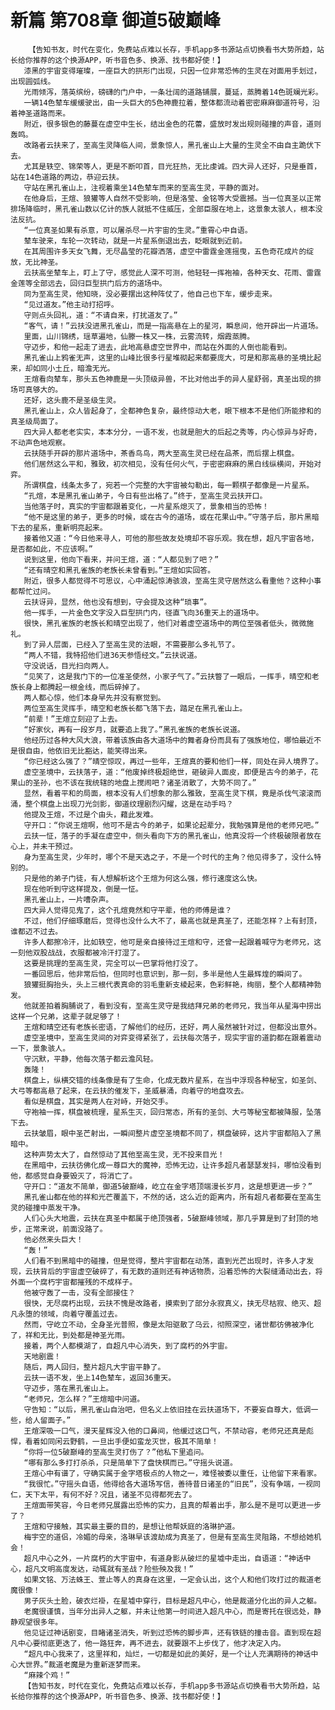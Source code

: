 # 新篇 第708章 御道5破巅峰
        【告知书友，时代在变化，免费站点难以长存，手机app多书源站点切换看书大势所趋，站长给你推荐的这个换源APP，听书音色多、换源、找书都好使！】
       漆黑的宇宙变得璀璨，一座巨大的拱形门出现，只因一位非常恐怖的生灵在对面用手划过，出现圆弧线。
       光雨倾泻，落英缤纷，磅礴的门户中，一条壮阔的道路铺展，蔓延，蒸腾着14色斑斓光彩。
       一辆14色辇车缓缓驶出，由一头巨大的5色神鹿拉着，整体都流动着密密麻麻御道符号，沿着神圣道路而来。
       附近，很多银色的藤蔓在虚空中生长，结出金色的花蕾，盛放时发出规则碰撞的声音，道则轰鸣。
       改路者云扶来了，至高生灵降临人间，景象惊人，黑孔雀山上大量的生灵全不由自主跪伏下去。
       尤其是轶空、锦荣等人，更是不断叩首，目光狂热，无比虔诚。四大异人还好，只是垂首，站在14色道路的两边，恭迎云扶。
       守站在黑孔雀山上，注视着乘坐14色辇车而来的至高生灵，平静的面对。
       在他身后，王煊、狼獾等人自然不受影响，但是洛莹、金铭等大受震撼。当一位真圣以正常排场降临时，黑孔雀山数以亿计的族人就抵不住威压，全部臣服在地上，这景象太骇人，根本没法反抗。
       “一位真圣如果有杀意，可以屠杀尽一片宇宙的生灵。”重霄心中自语。
       辇车驶来，车轮一次转动，就是一片星系倒退出去，眨眼就到近前。
       在其周围许多天女飞舞，无尽晶莹的花瓣洒落，虚空中雷霆金莲摇曳，五色奇花成片的绽放，无比神圣。
       云扶高坐辇车上，盯上了守，感觉此人深不可测，他轻轻一挥袍袖，各种天女、花雨、雷霆金莲等全部远去，回归巨型拱门后方的道场中。
       同为至高生灵，他知晓，没必要摆出这种阵仗了，他自己也下车，缓步走来。
       “见过道友。”他主动打招呼。
       守则点头回礼，道：“不请自来，打扰道友了。”
       “客气，请！”云扶没进黑孔雀山，而是一指高悬在上的星河，瞬息间，他开辟出一片道场。
       里面，山川锦绣，瑶草遍地，仙滕一株又一株，云雾流转，烟霞蒸腾。
       守迈步，和他一起走了进去，此地高悬虚空世界中，而站在外面的人倒也能看到。
       黑孔雀山上鸦雀无声，这里的山峰比很多行星堆砌起来都要庞大，可是和那高悬的圣境比起来，却如同小土丘，暗澹无光。
       王煊看向辇车，那头五色神鹿是一头顶级异兽，不比对他出手的异人星舒弱，真圣出现的排场可真够大的。
       还好，这头鹿不是圣级生灵。
       黑孔雀山上，众人皆起身了，全都神色复杂，最终惊动大老，眼下根本不是他们所能掺和的真圣级局面了。
       四大异人都老老实实，本本分分，一语不发，也就是胆大的后起之秀等，内心惊异与好奇，不动声色地观察。
       云扶随手开辟的那片道场中，茶香鸟鸟，两大至高生灵已经在品茶，而后摆上棋盘。
       他们居然这么平和，雅致，初次相见，没有任何火气，于密密麻麻的黑白线纵横间，开始对弈。
       所谓棋盘，线条太多了，宛若一个完整的大宇宙被勾勒出，每一颗棋子都像是一片星系。
       “孔煊，本是黑孔雀山弟子，今日有些出格了。”终于，至高生灵云扶开口。
       当他落子时，真实的宇宙都跟着变化，一片星系熄灭了，景象相当的恐怖！
       “他不是这里的弟子，更多的时候，或在古今的道场，或在花果山中。”守落子后，那片黑暗下去的星系，重新明亮起来。
       接着他又道：“今日他来寻人，可他的那些故友处境却不容乐观。我在想，超凡宇宙各地，是否都如此，不应该啊。”
       说到这里，他向下看来，并问王煊，道：“人都见到了吧？”
       “还有晴空和黑孔雀族的老族长未曾看到。”王煊如实回答。
       附近，很多人都觉得不可思议，心中涌起惊涛骇浪，至高生灵守居然这么看重他？这种小事都帮忙过问。
       云扶讶异，显然，他也没有想到，守会提及这种“琐事”。
       他一挥手，一片金色文字没入巨型拱门内，径直飞向36重天上的道场中。
       很快，黑孔雀族的老族长和晴空出现了，他们对着虚空道场中的两位至强者低头，微微施礼。
       到了异人层面，已经入了至高生灵的法眼，不需要那么多礼节了。
       “两人不错，我特招他们进36天参悟经文。”云扶说道。
       守没说话，目光扫向两人。
       “见笑了，这是我门下的一位准圣使然，小家子气了。”云扶瞥了一眼后，一挥手，晴空和老族长身上都腾起一根金线，而后碎掉了。
       两人都心惊，他们本身早先并没有察觉到。
       两位至高生灵挥手，晴空和老族长都飞落下去，踏足在黑孔雀山上。
       “前辈！”王煊立刻迎了上去。
       “好家伙，再有一段岁月，就要追上我了。”黑孔雀族的老族长说道。
       他经历过各种大风大浪，带着该族由各大道场中的舞者身份而具有了强族地位，哪怕最近不是很自由，他依旧无比豁达，能笑得出来。
       “你已经这么强了？”晴空惊叹，再过一些年，王煊真的要和他们一样，同处在异人境界了。
       虚空圣境中，云扶落子，道：“他废掉终极超绝世，砸破异人面皮，即便是古今的弟子，花果山的圣孙，也不该在我统辖的地盘上搅闹吧？诸圣消散了，大势不同了。”
       显然，看着平和的局面，根本没有人们想象的那么雅致，至高生灵下棋，竟是杀伐气滚滚而涌，整个棋盘上出现刀光剑影，御道纹理剧烈闪耀，这是在动手吗？
       他提及王煊，不过是个由头，藉此发难。
       守开口：“你说王煊啊，他可不是古今的弟子，如果论起辈分，我勉强算是他的老师兄吧。”
       云扶一怔，落子的手凝在虚空中，侧头看向下方的黑孔雀山，他真没将一个终极破限者放在心上，并未干预过。
       身为至高生灵，少年时，哪个不是天选之子，不是一个时代的主角？他见得多了，没什么特别的。
       只是他的弟子门徒，有人想解析这个王煊为何这么强，修行速度这么快。
       现在他听到守这样提及，倒是一怔。
       黑孔雀山上，一片嘈杂声。
       四大异人觉得见鬼了，这个孔煊竟然和守平辈，他的师傅是谁？
       不过，他们仔细琢磨后，觉得也没什么大不了，最高也就是真圣了，还能怎样？上有封顶，谁都迈不过去。
       许多人都擦冷汗，比如轶空，他可是亲自接待过王煊和守，还曾一起跟着喊守为老师兄，这一刻他双股战战，衣服都被冷汗打湿了。
       这要是挑理的至高生灵，完全可以一巴掌将他打没了。
       一番回思后，他非常后怕，但同时也意识到，那一刻，多半是他人生最辉煌的瞬间了。
       狼獾挺胸抬头，头上三根代表真命的羽毛重新支棱起来，色彩鲜艳，绚丽，整个人都精神勃发。
       他就差拍着胸脯说了，看到没有，至高生灵守是我结拜兄弟的老师兄，我当年从星海中捞出这样一个兄弟，这辈子就足够了！
       王煊和晴空还有老族长密语，了解他们的经历，还好，两人虽然被针对过，但都没出意外。
       虚空圣境中，至高生灵间的对弈变得紧张了，云扶每次落子，现实宇宙的道韵都在跟着震动一下，景象骇人。
       守沉默，平静，他每次落子都云澹风轻。
       轰隆！
       棋盘上，纵横交错的线条像是有了生命，化成无数片星系，在当中浮现各种秘宝，如圣剑、大弓等都高悬了起来，在云扶的催发下，圣威暴涌，向着守的地盘攻去。
       看似是棋盘，其实是两人在对峙，开始交手。
       守袍袖一挥，棋盘被梳理，星系生灭，回归常态，所有的圣剑、大弓等秘宝都被降服，坠落下去。
       云扶皱眉，眼中圣芒射出，一瞬间整片虚空圣境都不同了，棋盘破碎，这片宇宙都陷入了黑暗中。
       这种声势太大了，自然惊动了其他至高生灵，无不投来目光！
       在黑暗中，云扶彷佛化成一尊巨大的魔神，恐怖无边，让许多超凡者瑟瑟发抖，哪怕没看到他，都感觉自身要毁灭了，将消亡了。
       守开口：“道友不简单，御道5破巅峰，屹立在金字塔顶端漫长岁月，这是想更进一步？”
       黑孔雀山都在他的祥和光芒覆盖下，不然的话，这么近的距离内，所有超凡者都要在至高生灵的碰撞中蒸发干净。
       人们心头大地震，云扶在真圣中都属于绝顶强者，5破巅峰领域，那几乎算是到了封顶的地步，正常来说，前面没路了。
       他必然来头巨大！
       “轰！”
       人们看不到黑暗中的碰撞，但是觉得，整片宇宙都在动荡，直到光芒出现时，许多人才发现，云扶背后的宇宙虚空破碎了，有无数的道则还有神话物质，沿着恐怖的大裂缝涌动出去，将外面一个腐朽宇宙都摧残的不成样子。
       他被守轰了一击，没有全部接住？
       很快，无尽腐朽出现，云扶不愧是改路者，摸索到了部分永寂真义，挟无尽枯寂、绝灭、超凡永堕的领域，向着守覆盖过去。
       然而，守屹立不动，全身圣光普照，像是太阳驱散了乌云，彻照深空，诸世都彷佛被净化了，祥和无比，到处都是神圣光雨。
       接着，两个人都模湖了，自超凡中心消失，到了腐朽的外宇宙。
       天地剧震！
       随后，两人回归，整片超凡大宇宙平静了。
       云扶一语不发，坐上14色辇车，返回36重天。
       守迈步，落在黑孔雀山上。
       “老师兄，怎么样？”王煊暗中问道。
       守告知：“以后，黑孔雀山自治吧，但名义上依旧挂在云扶道场下，不要妄自尊大，低调一些，给人留面子。”
       王煊深吸一口气，漫天星辉没入他的口鼻间，他缓过这口气，不禁动容，老师兄还真是彪悍，看着如同闲云野鹤，一旦出手便如蛮龙灭世，极其不简单！
       “你将一位5破巅峰的至高生灵打伤了？”他私下里追问。
       “哪有那么多打打杀杀，只是简单下了盘快棋而已。”守摇头说道。
       王煊心中有谱了，守确实属于金字塔极点的人物之一，难怪被委以重任，让他留下来看家。
       “我很忙。”守摇头自语，他得给各大道场写信，善待昔日诸圣的“旧民”，没有争端，一视同仁，天下太平，有何不好？况且，诸圣不见得都死去了。
       王煊面带笑容，今日老师兄展露出恐怖的实力，且真的帮着出手，那么是不是可以更进一步了？
       王煊和守接触，其实最主要的目的，是想让他帮妖庭的洛琳护道。
       梅宇空的道侣，冷媚的母亲，洛琳早该渡劫成为真圣了，但是有至高生灵阻路，不想给她机会！
       超凡中心之外，一片腐朽的大宇宙中，有道身影从破烂的星墟中走出，自语道：“神话中心，超凡文明高度发达，动辄就有圣战？险些殃及我！”
       如果文铭、万法蛛王、萱止等人的真身在这里，一定会认出，这个人和他们攻打过的裁道老魔很像！
       男子灰头土脸，破衣烂褂，在星墟中穿行，目标是超凡中心，他是裁道分化出的异人之躯。
       老魔很谨慎，当年分出异人之躯，并未让他第一时间进入超凡中心，而是寄托在很远处，静静观望很多年。
       他见证过神话剧变，目睹诸圣消失，听到过恐怖的脚步声，还有铁链的撞击音。直到现在超凡中心要彻底更迭了，他一路狂奔，再不进去，就要跟不上步伐了，他才决定入内。
       “超凡中心我来了，这里祥和，灿烂，一切都是如此的美好，是一个让人充满期待的神话中心大世界。”裁道老魔是为重新逐梦而来。
       “麻辣个鸡！”
       【告知书友，时代在变化，免费站点难以长存，手机app多书源站点切换看书大势所趋，站长给你推荐的这个换源APP，听书音色多、换源、找书都好使！】